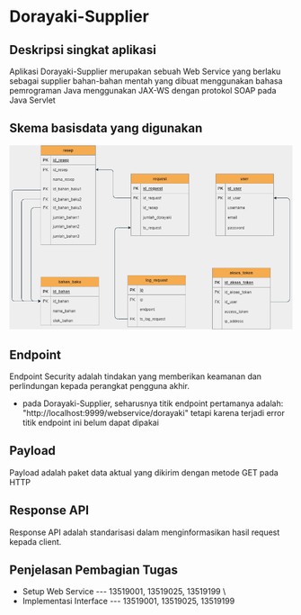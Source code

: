 # Dorayaki-Supplier

## Deskripsi singkat aplikasi
Aplikasi Dorayaki-Supplier merupakan sebuah Web Service yang berlaku sebagai supplier bahan-bahan mentah yang dibuat menggunakan bahasa pemrograman Java menggunakan JAX-WS dengan protokol SOAP pada Java Servlet

## Skema basisdata yang digunakan
![Schema](./img/database_schema.png)

## Endpoint 
Endpoint Security adalah tindakan yang memberikan keamanan dan perlindungan kepada perangkat pengguna akhir.
- pada Dorayaki-Supplier, seharusnya titik endpoint pertamanya adalah: 
    "http://localhost:9999/webservice/dorayaki"
tetapi karena terjadi error titik endpoint ini belum dapat dipakai

## Payload
Payload adalah paket data aktual yang dikirim dengan metode GET pada HTTP

## Response API
Response API adalah standarisasi dalam menginformasikan hasil request kepada client.

## Penjelasan Pembagian Tugas
- Setup Web Service         --- 13519001, 13519025, 13519199 \
- Implementasi Interface    --- 13519001, 13519025, 13519199